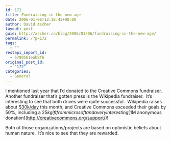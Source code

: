 ```yaml
---
id: 172
title: Fundraising in the new age
date: 2006-01-06T12:18:43+00:00
author: David Ascher
layout: post
guid: http://ascher.ca/blog/2006/01/06/fundraising-in-the-new-age/
permalink: /?p=172
tags:
  - ""
restapi_import_id:
  - 5780561eab8f6
original_post_id:
  - "172"
categories:
  - General
---
```

I mentioned last year that I&#8217;d donated to the Creative Commons fundraiser.&nbsp; Another fundraiser that&#8217;s gotten press is the Wikipedia fundraiser.&nbsp; It&#8217;s interesting to see that both drives were quite successful.&nbsp; Wikipedia raises about [$30k/day](http://fundraising.wikimedia.org/ongoing/index.php/2006-01/) this month, and Creative Commons exceeded their goals by 50%, including a $25k gift from microsoft and a very interesting [$1M anonymous donation](http://creativecommons.org/support/)!&nbsp; 

Both of those organizations/projects are based on optimistic beliefs about human nature.&nbsp; It&#8217;s nice to see that they are rewarded.